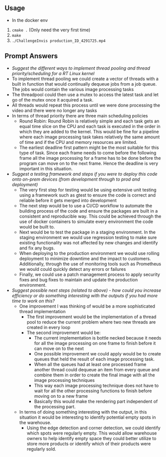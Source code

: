 ## Usage
* In the docker env
1. `cmake .` (Only need the very first time)
2. `make`
3. `./ChallengeInvis production_ID_4291725.mp4`

## Prompt Answers
* *Suggest the different ways to implement thread pooling and thread priority/scheduling for a RT Linux kernel*
 * To implement thread pooling we could create a vector of threads with a built in function that would continually dequeue jobs from a job queue. The jobs would contain the various image processing tasks
 * The threadpool could then use a mutex to access the latest task and let go of the mutex once it acquired a task.
 * All threads would repeat this process until we were done processing the video and there were no longer any tasks
 * In terms of thread priority there are three main scheduling policies
   * Round Robin: Round Robin is relatively simple and each task gets an equal time slice on the CPU and each task is executed in the order in which they are added to the kernel. This would be fine for a pipeline where each image processing task takes relatively the same amount of time and if the CPU and memory resources are limited.
   * The earliest deadline first pattern might be the most suitable for this type of task. Since each frame needs to come before the following frame all the image processing for a frame has to be done before the program can move on to the next frame. Hence the deadline is very important in this situation.
* *Suggest a testing framework and steps if you were to deploy this code onto on-prem devices (from
development through to prod and deployment)*
  * The very first step for testing would be using extensive unit testing using a framework such as gtest to ensure the code is correct and reliable before it gets merged into development
  * The next step would be to use a CI/CD workflow to automate the building process of the code and ensure the packages are built in a consistent and reproducible way. This could be achieved through the use of docker containers to simulate every environment the code would be built to.
  * Next would be to test the package in a staging environment. In the staging environment we would use regression testing to make sure existing functionality was not affected by new changes and identify and fix any bugs.
  * When deploying to the production environment we would use rolling deployment to minimize downtime and the impact to customers. Additionally, through the use of monitoring tools such as Prometheus we would could quickly detect any errors or failures
  * Finally, we could use a patch management process to apply security fixes and bug fixes to maintain and update the production environment.
* *Suggest possible next steps (related to above) - how could you increase efficiency or do something interesting
with the outputs if you had more time to work on this?*
    * One improvement I was thinking of would be a more sophisticated thread implementation
      * The first improvement would be the implementation of a thread pool to reduce the current problem where two new threads are created in every loop
      * The second improvement would be:
        * The current implementation is bottle necked because it needs for all the image processing on one frame to finish before it can move on to the next
        * One possible improvement we could apply would be to create queues that held the result of each image processing task.
        * When all the queues had at least one processed frame another thread could dequeue an item from every queue and combine them in order to create the final image with all the image processing techniques
        * This way each image processing technique does not have to wait for all the other processing functions to finish before moving on to a new frame
        * Basically this would make the rendering part independent of the processing part.
    * In terms of doing something interesting with the output, in this situation it would be interesting to identify potential empty spots in the warehouse.
      * Using the edge detection and corner detection, we could identify which spots were regularly empty. This would allow warehouse owners to help identify empty space they could better utilize to store more products or identify which of their products were regularly sold.

